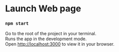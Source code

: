 # Launch Web page

### `npm start`

Go to the root of the project in your terminal.\
Runs the app in the development mode.\
Open [http://localhost:3000](http://localhost:3000) to view it in your browser.
